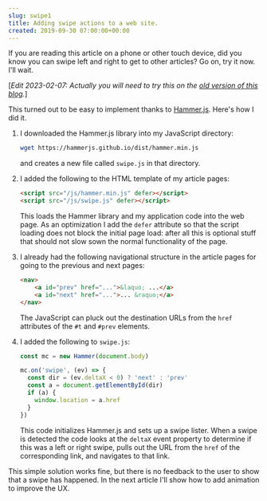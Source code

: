 ```yaml
---  
slug: swipe1
title: Adding swipe actions to a web site.
created: 2019-09-30 07:00:00+00:00
---  
```

If you are reading this article on a phone or other touch device, did you know you can swipe left and right to get to other articles? Go on, try it now. I'll wait.

[*Edit 2023-02-07: Actually you will need to try this on the [old version of this blog][2].*]

This turned out to be easy to implement thanks to [Hammer.js][1].  Here's how I did it.

1. I downloaded the Hammer.js library into my JavaScript directory:

   ```sh
   wget https://hammerjs.github.io/dist/hammer.min.js
   ```

   and creates a new file called `swipe.js` in that directory.
2. I added the following to the HTML template of my article pages:

   ```html
   <script src="/js/hammer.min.js" defer></script>
   <script src="/js/swipe.js" defer></script>
   ```

   This loads the Hammer library and my application code into the web page. As an optimization I add the `defer` attribute so that the script loading does not block the initial page load: after all this is optional stuff that should not slow sown the normal functionality of the page.
3. I already had the following navigational structure in the article pages for going to the previous and next pages:

   ```html
   <nav>
       <a id="prev" href="...">&laquo; ...</a>
       <a id="next" href="...">... &raquo;</a>
   </nav>
   ```

   The JavaScript can pluck out the destination URLs from the `href` attributes of the `#t` and `#prev` elements.
4. I added the following to `swipe.js`:

   ```js
   const mc = new Hammer(document.body)

   mc.on('swipe', (ev) => {
     const dir = (ev.deltaX < 0) ? 'next' : 'prev'
     const a = document.getElementById(dir)
     if (a) {
       window.location = a.href
     }
   })
   ```

   This code initializes Hammer.js and sets up a swipe lister. When a swipe is detected the code looks at the `deltaX` event property to determine if this was a left or right swipe, pulls out the URL from the `href` of the corresponding link, and navigates to that link.

This simple solution works fine, but there is no feedback to the user to show that a swipe has happened. In the next article I'll show how to add animation to improve the UX.

[1]: http://hammerjs.github.io/
[2]: https://old.eamonn.org/programming/2019/09/30/swipe.html

